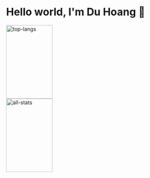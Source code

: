<div>
<h1>Hello world, I'm Du Hoang 👋</h1>
<a href="https://github.com/duhoang00">
<div>
<img height=200 width="50%" alt="top-langs" src="https://github-readme-stats-duhoang.vercel.app/api/top-langs/?username=duhoang00&layout=compact&langs_count=8&hide_border=1&theme=radical" />
<img height=200 width="50%" alt="all-stats" src="https://github-readme-stats-duhoang.vercel.app/api?username=duhoang00&count_private=true&include_all_commits=true&show_icons=true&theme=radical&hide_border=true" />
</div>
<a>
<div>
